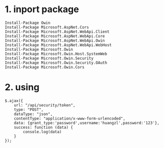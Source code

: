 # 1. inport package
    Install-Package Owin
    Install-Package Microsoft.AspNet.Cors
    Install-Package Microsoft.AspNet.WebApi.Client
    Install-Package Microsoft.AspNet.WebApi.Core
    Install-Package Microsoft.AspNet.WebApi.Owin
    Install-Package Microsoft.AspNet.WebApi.WebHost
    Install-Package Microsoft.Owin
    Install-Package Microsoft.Owin.Host.SystemWeb
    Install-Package Microsoft.Owin.Security
    Install-Package Microsoft.Owin.Security.OAuth
    Install-Package Microsoft.Owin.Cors

# 2. using 
    $.ajax({
        url: "/api/security/token",
        type: "POST",
        dataType: "json",
        contentType: "application/x-www-form-urlencoded",
        data: {grant_type:'password',username:'huangzl',password:'123'},
        success: function (data) {
            console.log(data)
        }
    });
